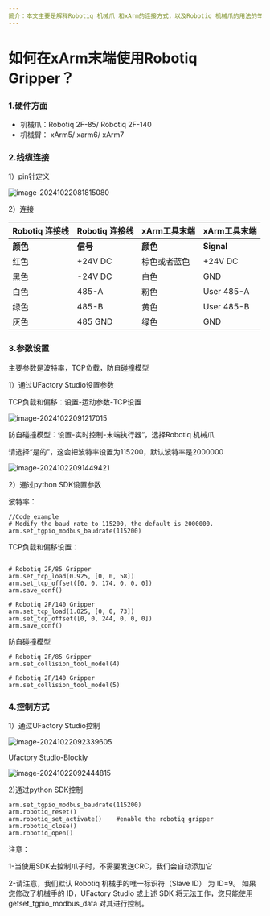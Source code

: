 ```yaml
---
简介：本文主要是解释Robotiq 机械爪 和xArm的连接方式，以及Robotiq 机械爪的用法的举例说明
---
```


# 如何在xArm末端使用Robotiq Gripper？

### 1.硬件方面

* 机械爪：Robotiq 2F-85/ Robotiq 2F-140
* 机械臂： xArm5/ xarm6/ xArm7

### 2.线缆连接

1）pin针定义

![image-20241022081815080](C:\Users\Kristin\AppData\Roaming\Typora\typora-user-images\image-20241022081815080.png)

2）连接

| Robotiq 连接线 | Robotiq 连接线 | xArm工具末端 | xArm工具末端 |
| -------------- | -------------- | ------------ | ------------ |
| **颜色**       | **信号**       | **颜色**     | **Signal**   |
| 红色           | +24V DC        | 棕色或者蓝色 | +24V DC      |
| 黑色           | -24V DC        | 白色         | GND          |
| 白色           | 485-A          | 粉色         | User 485-A   |
| 绿色           | 485-B          | 黄色         | User 485-B   |
| 灰色           | 485 GND        | 绿色         | GND          |

### 3.参数设置

主要参数是波特率，TCP负载，防自碰撞模型

1）通过UFactory Studio设置参数

TCP负载和偏移：设置-运动参数-TCP设置

![image-20241022091217015](C:\Users\Kristin\AppData\Roaming\Typora\typora-user-images\image-20241022091217015.png)

防自碰撞模型：设置-实时控制-末端执行器“，选择Robotiq 机械爪

请选择“是的"，这会把波特率设置为115200，默认波特率是2000000

![image-20241022091449421](C:\Users\Kristin\AppData\Roaming\Typora\typora-user-images\image-20241022091449421.png)

2）通过python SDK设置参数

波特率：

```
//Code example
# Modify the baud rate to 115200, the default is 2000000.
arm.set_tgpio_modbus_baudrate(115200)  

```

TCP负载和偏移设置：

```

# Robotiq 2F/85 Gripper
arm.set_tcp_load(0.925, [0, 0, 58])
arm.set_tcp_offset([0, 0, 174, 0, 0, 0])
arm.save_conf()

# Robotiq 2F/140 Gripper
arm.set_tcp_load(1.025, [0, 0, 73])
arm.set_tcp_offset([0, 0, 244, 0, 0, 0])
arm.save_conf()
```

防自碰撞模型

```
# Robotiq 2F/85 Gripper
arm.set_collision_tool_model(4)

# Robotiq 2F/140 Gripper
arm.set_collision_tool_model(5)
```

### 4.控制方式

1）通过UFactory Studio控制

![image-20241022092339605](C:\Users\Kristin\AppData\Roaming\Typora\typora-user-images\image-20241022092339605.png)

Ufactory Studio-Blockly

![image-20241022092444815](C:\Users\Kristin\AppData\Roaming\Typora\typora-user-images\image-20241022092444815.png)

2)通过python SDK控制

```
arm.set_tgpio_modbus_baudrate(115200)  
arm.robotiq_reset()
arm.robotiq_set_activate()    #enable the robotiq gripper
arm.robotiq_close()
arm.robotiq_open()
```

注意：

1-当使用SDK去控制爪子时，不需要发送CRC，我们会自动添加它

2-请注意，我们默认 Robotiq 机械手的唯一标识符（Slave ID） 为 ID=9。 如果您修改了机械手的 ID，UFactory Studio 或上述 SDK 将无法工作，您只能使用 getset_tgpio_modbus_data 对其进行控制。

